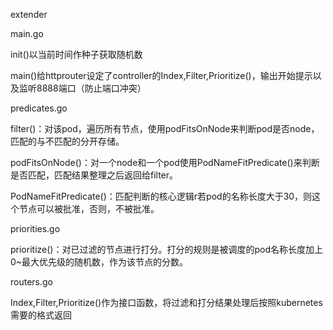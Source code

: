 extender

main.go

init()以当前时间作种子获取随机数

main()给httprouter设定了controller的Index,Filter,Prioritize()，输出开始提示以及监听8888端口（防止端口冲突）

predicates.go

filter()：对该pod，遍历所有节点，使用podFitsOnNode来判断pod是否node，匹配的与不匹配的分开存储。

podFitsOnNode()：对一个node和一个pod使用PodNameFitPredicate()来判断是否匹配，匹配结果整理之后返回给filter。

PodNameFitPredicate()：匹配判断的核心逻辑r若pod的名称长度大于30，则这个节点可以被批准，否则，不被批准。

priorities.go

prioritize()：对已过滤的节点进行打分。打分的规则是被调度的pod名称长度加上0~最大优先级的随机数，作为该节点的分数。

routers.go

Index,Filter,Prioritize()作为接口函数，将过滤和打分结果处理后按照kubernetes需要的格式返回


